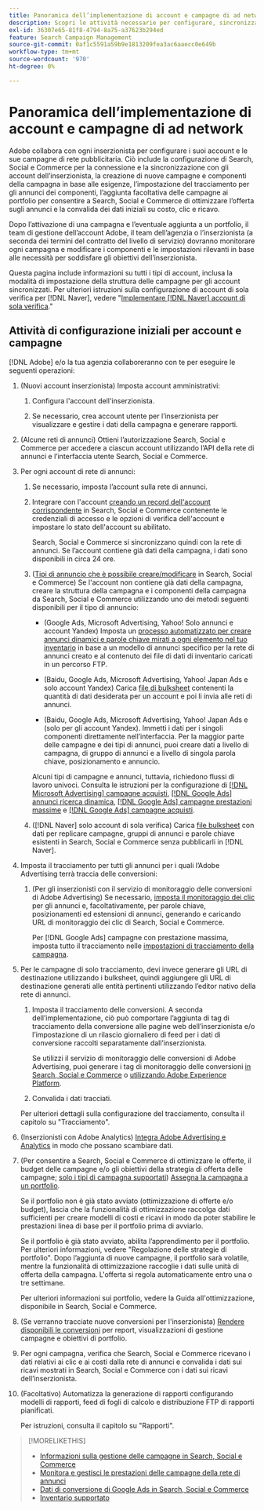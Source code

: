 ```yaml
---
title: Panoramica dell’implementazione di account e campagne di ad network
description: Scopri le attività necessarie per configurare, sincronizzare e gestire gli account di rete degli annunci.
exl-id: 36307e65-81f8-4794-8a75-a37623b294ed
feature: Search Campaign Management
source-git-commit: 0af1c5591a59b9e1813209fea3ac6aaecc0e649b
workflow-type: tm+mt
source-wordcount: '970'
ht-degree: 0%

---
```


# Panoramica dell’implementazione di account e campagne di ad network

Adobe collabora con ogni inserzionista per configurare i suoi account e le sue campagne di rete pubblicitaria. Ciò include la configurazione di Search, Social e Commerce per la connessione e la sincronizzazione con gli account dell’inserzionista, la creazione di nuove campagne e componenti della campagna in base alle esigenze, l’impostazione del tracciamento per gli annunci dei componenti, l’aggiunta facoltativa delle campagne ai portfolio per consentire a Search, Social e Commerce di ottimizzare l’offerta sugli annunci e la convalida dei dati iniziali su costo, clic e ricavo.

Dopo l’attivazione di una campagna e l’eventuale aggiunta a un portfolio, il team di gestione dell’account Adobe, il team dell’agenzia o l’inserzionista (a seconda dei termini del contratto del livello di servizio) dovranno monitorare ogni campagna e modificare i componenti e le impostazioni rilevanti in base alle necessità per soddisfare gli obiettivi dell’inserzionista.

Questa pagina include informazioni su tutti i tipi di account, inclusa la modalità di impostazione della struttura delle campagne per gli account sincronizzati. Per ulteriori istruzioni sulla configurazione di account di sola verifica per [!DNL Naver], vedere &quot;[Implementare [!DNL Naver] account di sola verifica](/help/search-social-commerce/campaign-management/naver-tracking-only-account-implement.md).&quot;

## Attività di configurazione iniziali per account e campagne

[!DNL Adobe] e/o la tua agenzia collaboreranno con te per eseguire le seguenti operazioni:

1. (Nuovi account inserzionista) Imposta account amministrativi:

   1. Configura l&#39;account dell&#39;inserzionista.

   1. Se necessario, crea account utente per l’inserzionista per visualizzare e gestire i dati della campagna e generare rapporti.

1. (Alcune reti di annunci) Ottieni l’autorizzazione Search, Social e Commerce per accedere a ciascun account utilizzando l’API della rete di annunci e l’interfaccia utente Search, Social e Commerce.

1. Per ogni account di rete di annunci:

   1. Se necessario, imposta l’account sulla rete di annunci.

   1. Integrare con l&#39;account [creando un record dell&#39;account corrispondente](/help/search-social-commerce/campaign-management/accounts/ad-network-account-manage.md#create-account) in Search, Social e Commerce contenente le credenziali di accesso e le opzioni di verifica dell&#39;account e impostare lo stato dell&#39;account su abilitato.

      Search, Social e Commerce si sincronizzano quindi con la rete di annunci. Se l’account contiene già dati della campagna, i dati sono disponibili in circa 24 ore.

   1. ([Tipi di annuncio che è possibile creare/modificare](/help/search-social-commerce/introduction/supported-inventory.md) in Search, Social e Commerce) Se l&#39;account non contiene già dati della campagna, creare la struttura della campagna e i componenti della campagna da Search, Social e Commerce utilizzando uno dei metodi seguenti disponibili per il tipo di annuncio:

      * (Google Ads, Microsoft Advertising, Yahoo! Solo annunci e account Yandex) Imposta un [processo automatizzato per creare annunci dinamici e parole chiave mirati a ogni elemento nel tuo inventario](/help/search-social-commerce/campaign-management/inventory-feeds/inventory-feeds-about.md) in base a un modello di annunci specifico per la rete di annunci creato e al contenuto dei file di dati di inventario caricati in un percorso FTP.

      * (Baidu, Google Ads, Microsoft Advertising, Yahoo! Japan Ads e solo account Yandex) Carica [file di bulksheet](/help/search-social-commerce/campaign-management/bulksheets/bulksheet-about.md) contenenti la quantità di dati desiderata per un account e poi li invia alle reti di annunci.

      * (Baidu, Google Ads, Microsoft Advertising, Yahoo! Japan Ads e (solo per gli account Yandex). Immetti i dati per i singoli componenti direttamente nell’interfaccia. Per la maggior parte delle campagne e dei tipi di annunci, puoi creare dati a livello di campagna, di gruppo di annunci e a livello di singola parola chiave, posizionamento e annuncio.

      Alcuni tipi di campagne e annunci, tuttavia, richiedono flussi di lavoro univoci. Consulta le istruzioni per la configurazione di [[!DNL Microsoft Advertising] campagne acquisti](/help/search-social-commerce/campaign-management/special-workflows/microsoft-shopping-campaigns.md), [[!DNL Google Ads] annunci ricerca dinamica](/help/search-social-commerce/campaign-management/special-workflows/google-dynamic-search-ads.md), [[!DNL Google Ads] campagne prestazioni massime](/help/search-social-commerce/campaign-management/special-workflows/google-performance-max-campaigns.md) e [[!DNL Google Ads] campagne acquisti](/help/search-social-commerce/campaign-management/special-workflows/google-shopping-campaigns.md).

   1. ([!DNL Naver] solo account di sola verifica) Carica [file bulksheet](/help/search-social-commerce/campaign-management/bulksheets/bulksheet-about.md) con dati per replicare campagne, gruppi di annunci e parole chiave esistenti in Search, Social e Commerce senza pubblicarli in [!DNL Naver].

1. Imposta il tracciamento per tutti gli annunci per i quali l’Adobe Advertising terrà traccia delle conversioni:

   1. (Per gli inserzionisti con il servizio di monitoraggio delle conversioni di Adobe Advertising) Se necessario, [imposta il monitoraggio dei clic](/help/search-social-commerce/tracking/click-tracking-ways-to-generate.md) per gli annunci e, facoltativamente, per parole chiave, posizionamenti ed estensioni di annunci, generando e caricando URL di monitoraggio dei clic di Search, Social e Commerce.

      Per [!DNL Google Ads] campagne con prestazione massima, imposta tutto il tracciamento nelle [impostazioni di tracciamento della campagna](/help/search-social-commerce/campaign-management/campaigns/campaign-settings-google.md).

1. Per le campagne di solo tracciamento, devi invece generare gli URL di destinazione utilizzando i bulksheet, quindi aggiungere gli URL di destinazione generati alle entità pertinenti utilizzando l’editor nativo della rete di annunci.

   1. Imposta il tracciamento delle conversioni. A seconda dell’implementazione, ciò può comportare l’aggiunta di tag di tracciamento della conversione alle pagine web dell’inserzionista e/o l’impostazione di un rilascio giornaliero di feed per i dati di conversione raccolti separatamente dall’inserzionista.

      Se utilizzi il servizio di monitoraggio delle conversioni di Adobe Advertising, puoi generare i tag di monitoraggio delle conversioni [in Search, Social e Commerce](/help/search-social-commerce/tools/conversion-tag-generate.md) o [utilizzando Adobe Experience Platform](https://experienceleague.adobe.com/docs/experience-platform/destinations/catalog/advertising/adobe-advertising-cloud.html).

   1. Convalida i dati tracciati.

   Per ulteriori dettagli sulla configurazione del tracciamento, consulta il capitolo su &quot;Tracciamento&quot;.

1. (Inserzionisti con Adobe Analytics) [Integra Adobe Advertising e Analytics](https://experienceleague.adobe.com/docs/advertising/integrations/analytics/overview.html) in modo che possano scambiare dati.

1. (Per consentire a Search, Social e Commerce di ottimizzare le offerte, il budget delle campagne e/o gli obiettivi della strategia di offerta delle campagne; [solo i tipi di campagna supportati](/help/search-social-commerce/introduction/supported-inventory.md)) [Assegna la campagna a un portfolio](/help/search-social-commerce/campaign-management/campaign-assign-to-portfolio.md).

   Se il portfolio non è già stato avviato (ottimizzazione di offerte e/o budget), lascia che la funzionalità di ottimizzazione raccolga dati sufficienti per creare modelli di costi e ricavi in modo da poter stabilire le prestazioni linea di base per il portfolio prima di avviarlo.

   Se il portfolio è già stato avviato, abilita l’apprendimento per il portfolio. Per ulteriori informazioni, vedere &quot;Regolazione delle strategie di portfolio&quot;. Dopo l’aggiunta di nuove campagne, il portfolio sarà volatile, mentre la funzionalità di ottimizzazione raccoglie i dati sulle unità di offerta della campagna. L&#39;offerta si regola automaticamente entro una o tre settimane.

   Per ulteriori informazioni sui portfolio, vedere la Guida all&#39;ottimizzazione, disponibile in Search, Social e Commerce.<!-- verify convention for referencing Optimization Guide here -->

1. (Se verranno tracciate nuove conversioni per l&#39;inserzionista) [Rendere disponibili le conversioni](/help/search-social-commerce/admin/conversion-metrics/conversion-metric-about.md) per report, visualizzazioni di gestione campagne e obiettivi di portfolio.

1. Per ogni campagna, verifica che Search, Social e Commerce ricevano i dati relativi ai clic e ai costi dalla rete di annunci e convalida i dati sui ricavi mostrati in Search, Social e Commerce con i dati sui ricavi dell’inserzionista.

1. (Facoltativo) Automatizza la generazione di rapporti configurando modelli di rapporti, feed di fogli di calcolo e distribuzione FTP di rapporti pianificati.

   Per istruzioni, consulta il capitolo su &quot;Rapporti&quot;.

>[!MORELIKETHIS]
>
>* [Informazioni sulla gestione delle campagne in Search, Social e Commerce](campaign-management-about.md)
>* [Monitora e gestisci le prestazioni delle campagne della rete di annunci](monitor-performance-campaigns.md)
>* [Dati di conversione di Google Ads in Search, Social e Commerce](google-conversion-data.md)
>* [Inventario supportato](/help/search-social-commerce/introduction/supported-inventory.md)
